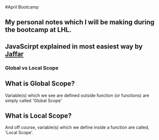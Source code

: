 #April Bootcamp
## My personal notes which I will be making during the bootcamp at LHL.
## JavaScirpt explained in most easiest way by [Jaffar](https://github.com/JeffShah)



### Global vs Local Scope

## What is Global Scope?
Variable(s) which we see are defined outside function (or functions) are simply called 'Global Scope'

## What is Local Scope?
And off course, variable(s) which we define inside a function are called, 'Local Scope'.

